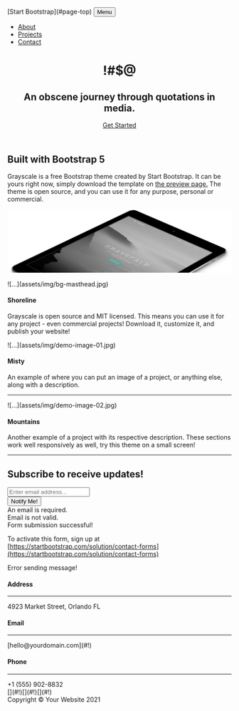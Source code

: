 <nav class="navbar navbar-expand-lg navbar-light fixed-top" id="mainNav">

<div class="container px-4 px-lg-5">[Start Bootstrap](#page-top) <button class="navbar-toggler navbar-toggler-right" type="button" data-bs-toggle="collapse" data-bs-target="#navbarResponsive" aria-controls="navbarResponsive" aria-expanded="false" aria-label="Toggle navigation">Menu</button>

<div class="collapse navbar-collapse" id="navbarResponsive">

*   [About](#about)
*   [Projects](#projects)
*   [Contact](#signup)

</div>

</div>

</nav>

<header class="masthead">

<div class="container px-4 px-lg-5 d-flex h-100 align-items-center justify-content-center">

<div class="d-flex justify-content-center">

<div class="text-center">

# !#$\@

## An obscene journey through quotations in media.

[Get Started](#about)</div>

</div>

</div>

</header>

<section class="about-section text-center" id="about">

<div class="container px-4 px-lg-5">

<div class="row gx-4 gx-lg-5 justify-content-center">

<div class="col-lg-8">

## Built with Bootstrap 5

Grayscale is a free Bootstrap theme created by Start Bootstrap. It can be yours right now, simply download the template on [the preview page.](https://startbootstrap.com/theme/grayscale/) The theme is open source, and you can use it for any purpose, personal or commercial.

</div>

</div>

![...](assets/img/ipad.png)</div>

</section>

<section class="projects-section bg-light" id="projects">

<div class="container px-4 px-lg-5">

<div class="row gx-0 mb-4 mb-lg-5 align-items-center">

<div class="col-xl-8 col-lg-7">![...](assets/img/bg-masthead.jpg)</div>

<div class="col-xl-4 col-lg-5">

<div class="featured-text text-center text-lg-left">

#### Shoreline

Grayscale is open source and MIT licensed. This means you can use it for any project - even commercial projects! Download it, customize it, and publish your website!

</div>

</div>

</div>

<div class="row gx-0 mb-5 mb-lg-0 justify-content-center">

<div class="col-lg-6">![...](assets/img/demo-image-01.jpg)</div>

<div class="col-lg-6">

<div class="bg-black text-center h-100 project">

<div class="d-flex h-100">

<div class="project-text w-100 my-auto text-center text-lg-left">

#### Misty

An example of where you can put an image of a project, or anything else, along with a description.

* * *

</div>

</div>

</div>

</div>

</div>

<div class="row gx-0 justify-content-center">

<div class="col-lg-6">![...](assets/img/demo-image-02.jpg)</div>

<div class="col-lg-6 order-lg-first">

<div class="bg-black text-center h-100 project">

<div class="d-flex h-100">

<div class="project-text w-100 my-auto text-center text-lg-right">

#### Mountains

Another example of a project with its respective description. These sections work well responsively as well, try this theme on a small screen!

* * *

</div>

</div>

</div>

</div>

</div>

</div>

</section>

<section class="signup-section" id="signup">

<div class="container px-4 px-lg-5">

<div class="row gx-4 gx-lg-5">

<div class="col-md-10 col-lg-8 mx-auto text-center">

## Subscribe to receive updates!

<form class="form-signup" id="contactForm" data-sb-form-api-token="API_TOKEN">

<div class="row input-group-newsletter">

<div class="col"><input class="form-control" id="emailAddress" type="email" placeholder="Enter email address..." aria-label="Enter email address..." data-sb-validations="required,email"></div>

<div class="col-auto"><button class="btn btn-primary disabled" id="submitButton" type="submit">Notify Me!</button></div>

</div>

<div class="invalid-feedback mt-2" data-sb-feedback="emailAddress:required">An email is required.</div>

<div class="invalid-feedback mt-2" data-sb-feedback="emailAddress:email">Email is not valid.</div>

<div class="d-none" id="submitSuccessMessage">

<div class="text-center mb-3 mt-2 text-white">

<div class="fw-bolder">Form submission successful!</div>

To activate this form, sign up at  
[https://startbootstrap.com/solution/contact-forms](https://startbootstrap.com/solution/contact-forms)</div>

</div>

<div class="d-none" id="submitErrorMessage">

<div class="text-center text-danger mb-3 mt-2">Error sending message!</div>

</div>

</form>

</div>

</div>

</div>

</section>

<section class="contact-section bg-black">

<div class="container px-4 px-lg-5">

<div class="row gx-4 gx-lg-5">

<div class="col-md-4 mb-3 mb-md-0">

<div class="card py-4 h-100">

<div class="card-body text-center">

#### Address

* * *

<div class="small text-black-50">4923 Market Street, Orlando FL</div>

</div>

</div>

</div>

<div class="col-md-4 mb-3 mb-md-0">

<div class="card py-4 h-100">

<div class="card-body text-center">

#### Email

* * *

<div class="small text-black-50">[hello@yourdomain.com](#!)</div>

</div>

</div>

</div>

<div class="col-md-4 mb-3 mb-md-0">

<div class="card py-4 h-100">

<div class="card-body text-center">

#### Phone

* * *

<div class="small text-black-50">+1 (555) 902-8832</div>

</div>

</div>

</div>

</div>

<div class="social d-flex justify-content-center">[](#!)[](#!)[](#!)</div>

</div>

</section>

<footer class="footer bg-black small text-center text-white-50">

<div class="container px-4 px-lg-5">Copyright © Your Website 2021</div>

</footer>
